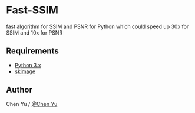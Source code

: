 # Fast-SSIM
fast algorithm for SSIM and PSNR for Python which could speed up 30x for SSIM and 10x for PSNR

## Requirements

- [Python 3.x](https://www.python.org/downloads/)
- [skimage](http://scikit-image.org/)

## Author

Chen Yu / [@Chen Yu](https://github.com/chinue)